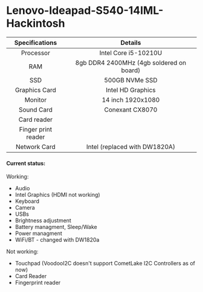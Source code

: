 # Lenovo-Ideapad-S540-14IML-Hackintosh

| Specifications | Details |
|:-: |:-: |
| Processor | Intel Core i5-10210U  |
| RAM | 8gb DDR4 2400MHz (4gb soldered on board) |
| SSD | 500GB NVMe SSD |
| Graphics Card | Intel HD Graphics |
| Monitor | 14 inch 1920x1080 |
| Sound Card | Conexant CX8070 |
| Card reader |  |
| Finger print reader | |
| Network Card | Intel (replaced with DW1820A) |

#### Current status:
Working:
- Audio
- Intel Graphics (HDMI not working)
- Keyboard
- Camera
- USBs
- Brightness adjustment
- Battery managment, Sleep/Wake
- Power managment
- WiFi/BT - changed with DW1820a

Not working:
- Touchpad (VoodooI2C doesn't support CometLake I2C Controllers as of now)
- Card Reader
- Fingerprint reader 
